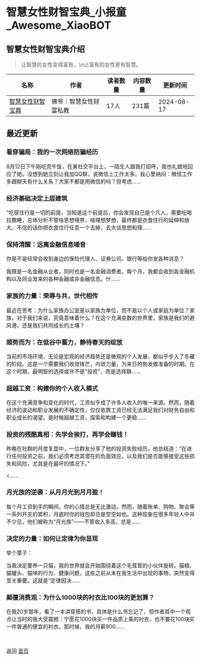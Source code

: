 # 智慧女性财智宝典_小报童_Awesome_XiaoBOT

## 智慧女性财智宝典介绍
> 让智慧的女性变得富有，\n让富有的女性更有智慧。  
  


|名称|作者|读者数量|内容数量|更新时间|
|---|---|---|---|---|
|[智慧女性财智宝典](https://xiaobot.net/p/Wealthy_Woman?refer=0b133df9-27dc-423b-8101-639049001c13)|佛爷｜智慧女性财富私教|17人|231篇|2024-08-17|

## 最近更新
### 看穿骗局：我的一次网络防骗经历

8月12日下午刚吃完午饭，在某社交平台上，一陌生人跟我打招呼，我也礼貌地回应了她。没想到她立刻让我加QQ聊，说微信上工作太多。我心里纳闷：微信工作多跟聊天有什么关系？大家不都是用微信的吗？但考虑......

### 经济基础决定上层建筑

“吃穿住行是一切的前提，当知道这个前提后，你会发现自己是个凡人，需要吃喝拉撒睡，总体分析不管啥思想境界，啥理想梦想，最终都是衣食住行的延伸和放大。不信的话你把衣食住行任意一个去掉，去大谈思想和理......

### 保持清醒：远离金融信息噪音

你是不是经常会收到身边的保险代理人、证券公司、银行等给你发各种消息？

我既是一名金融从业者，同时也是一名金融消费者。每个月，我都会收到各金融机构以及同业发来的各种金融或非金融信息。什......

### 家族的力量：荣辱与共，世代相传

最近在思考：为什么家族办公室是以家族为单位，而不是以个人或家庭为单位？家族，对于我们来说，究竟意味着什么？在这个充满变数的世界里，家族是我们的避风港，还是我们共同成长的土壤？

### 顺势而为：在低谷中蓄力，静待春天的绽放

当前的市场环境，无论是宏观的经济趋势还是微观的个人发展，都似乎步入了冬藏的阶段。这是一个需要我们收敛锋芒，内敛力量，为来日的勃发做准备的时期。在这个时期，最明智的选择或许不是"投资"，而是选择静......

### 超越工资：构建你的个人收入模式

在这个充满竞争和变化的时代，工资似乎成了许多人收入的唯一来源。然而，随着经济的波动和职业发展的不确定性，仅仅依靠工资已经无法满足我们对财务自由和职业成长的渴望。是时候超越工资，探索和构建一个更稳......

### 投资的残酷真相：先学会挨打，再学会赚钱！

昨晚在社群的月度复盘中，一位群友分享了他的投资失败经历。他总结道：“在进行任何投资之前，我们必须考虑其潜在的负面效应，以及我们是否能够接受这些损失和风险，尤其是在最坏的情况下。”

<......

### 月光族的逆袭：从月月光到月月盈！

每个月工资到手的瞬间，你的心情总是无比激动。然而，随着账单、购物、聚会等一系列开支的累积，月底时你的钱包却总是空空如也。这种现象在很多年轻人中并不少见，他们被称为“月光族”——不管收入多高，总是......

### 决定的力量：如何让定律为你显现

举个栗子：

当我决定要养一只猫，我的世界就会开始围绕着这个毛茸茸的小伙伴旋转。猫粮、猫罐头、猫咪的行为、健康问题，这些之前从未在我生活中出现的事物，突然变得至关重要。这就是“定律因决......

### 颠覆消费观：为什么1000块的衬衣比100块的更划算？

在我20岁那年，看了一本讲穿搭的书，具体是什么书忘记了，但作者其中一个观点让当时的我大受震撼：宁愿花1000块买一件品质上乘的衬衣，也不要花100块买一件普通的便宜的衬衣。那时候，我的月薪900......


<a href="https://github.com/Reno9527/awesome-xiaobot" style="color: white; text-decoration: none;">awesome-xiaobot</a>

返回 [首页](../README.md)
